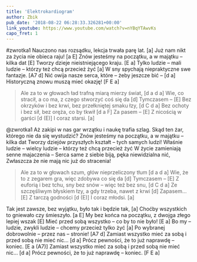 ```yaml
---
title: 'Elektrokardiogram'
author: Zbik
pub_date: '2018-08-22 06:28:33.326281+00:00'
link_youtube: https://www.youtube.com/watch?v=nYBqYTAwvKs
capo_fret: 1
---
```


#zwrotka1
Nauczono nas rozsądku, lekcja trwała parę lat. [a]
Już nam nikt za życia nie obieca raju! [a E]
Znów jesteśmy na początku, a w majątku – kilka dat [E]
Tworzy dzieje nieistniejącego kraju. [E a]
Tylko ludzie – mali ludzie – którzy też chcą przecież żyć [a]
W sny spychają niepraktyczne swe fantazje. [A7 d]
Nić owija nasze serca, które – żeby jeszcze bić – [d a]
Historyczną znowu muszą mieć okazję! [F E a]

>Ale za to w głowach ład trafną miarą mierzy świat, [d a d a]
>Wie, co stracił, a co ma, z czego stworzyć coś się da [d]
>Tymczasem – [E]
>Bez okrzyków i bez krwi, bez przełkniętej smaku łzy, [d C d a]
>Bez ochoty i bez sił, bez oręża, co by tkwił [d a F]
>Za pasem – [E]
>Z nicością w garści [d (E)]
>I coraz starsi. [a]

@zwrotka1
Aż zakipi w nas gar wrzątku i naukę trafia szlag.
Skąd ten żar, którego nie da się wystudzić?
Znów jesteśmy na początku, a w majątku – kilka dat
Tworzy dziejów przyszłych kształt – tych samych ludzi!
Właśnie ludzie – wielcy ludzie – którzy też chcą przecież żyć
W życie zamieniają senne majaczenia –
Serca same z siebie biją, pęka niewidzialna nić,
Zwłaszcza że nie mają nic już do stracenia!

>Ale za to w głowach szum, głów nieprzeliczony tłum [d a d a]
>Wie, że to z zegarem gra, więc zdobywa co się da [d]
>Tymczasem – [E]
>Z euforią i bez tchu, sny bez snów – więc też bez snu, [d C d a]
>Ze szczęśliwym błyskiem łzy, a gdy trzeba, nawet z krwi [d]
>Zapasem… [E]
>Z tarczą godności [d (E)]
>I coraz młodsi. [a]

Tak jest zawsze, bez wyjątku, było tak i będzie tak, [a]
Choćby wszystkich to gniewało czy śmieszyło. [a E]
My bez końca na początku, z dwojga złego lepiej wszak [E]
Mieć przed sobą wszystko – co by to nie było! [E a]
Bo my – ludzie, zwykli ludzie – chcemy przecież tylko żyć [a]
Po wybranej dobrowolnie – przez nas – stronie! [A7 d]
Zamiast wszystko mieć za sobą i przed sobą nie mieć nic… [d a]
Prócz pewności, że to już naprawdę – koniec. [E a (A7)]
Zamiast wszystko mieć za sobą i przed sobą nie mieć nic… [d a]
Prócz pewności, że to już naprawdę – koniec. [F E a]
